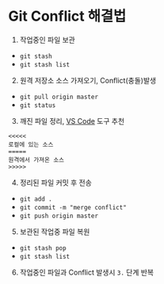 # Git Conflict 해결법
1. 작업중인 파일 보관
  * `git stash`
  * `git stash list`
2. 원격 저장소 소스 가져오기, Conflict(충돌)발생
  * `git pull origin master`
  * `git status`
3. 깨진 파일 정리, [VS Code](https://code.visualstudio.com) 도구 추천

```
<<<<<
로컬에 있는 소스
=====
원격에서 가져온 소스
>>>>>
```

4. 정리된 파일 커밋 후 전송
  * `git add .`
  * `git commit -m "merge conflict"`
  * `git push origin master`
5. 보관된 작업중 파일 복원
  * `git stash pop`
  * `git stash list`
6. 작업중인 파일과 Conflict 발생시 `3.` 단계 반복
